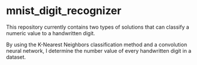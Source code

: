 # mnist_digit_recognizer

This repository currently contains two types of solutions that can classify a numeric value to a handwritten digit.

By using the K-Nearest Neighbors classification method and a convolution neural network, I determine the number value of every handwritten digit in a dataset.
